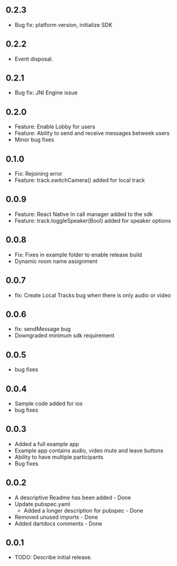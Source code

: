 ## 0.2.3
* Bug fix: platform version, initialize SDK

## 0.2.2
* Event disposal.

## 0.2.1
* Bug fix: JNI Engine issue

## 0.2.0
* Feature: Enable Lobby for users
* Feature: Ability to send and receive messages betweek users
* Minor bug fixes

## 0.1.0
* Fix: Rejoining error
* Feature: track.switchCamera() added for local track

## 0.0.9
* Feature: React Native In call manager added to the sdk
* Feature: track.toggleSpeaker(Bool) added for speaker options

## 0.0.8
* Fix: Fixes in example folder to enable release build
* Dynamic room name assignment

## 0.0.7
* fix: Create Local Tracks bug when there is only audio or video

## 0.0.6
* fix: sendMessage bug
* Downgraded minimum sdk requirement

## 0.0.5
* bug fixes

## 0.0.4
* Sample code added for ios
* bug fixes

## 0.0.3
* Added a full example app 
* Example app contains audio, video mute and leave buttons
* Ability to have multiple participants
* Bug fixes

## 0.0.2
* A descriptive Readme has been added - Done
* Update pubspec.yaml
  * Added a longer description for pubspec - Done
* Removed unused imports - Done
* Added dartdocs comments - Done

## 0.0.1
* TODO: Describe initial release.
